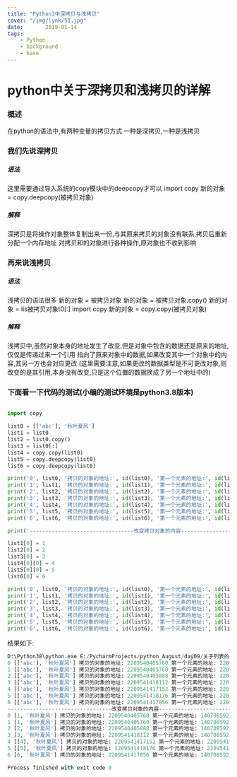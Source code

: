 ```yaml
---
title: "Python3中深拷贝与浅拷贝"
cover: "/img/lynk/51.jpg"
date:       2019-01-14
tags:
	- Python
	- background
	- base
---
```













# python中关于深拷贝和浅拷贝的详解
### 概述
在python的语法中,有两种变量的拷贝方式
一种是深拷贝,一种是浅拷贝
### 我们先说深拷贝

##### 语法
这里需要通过导入系统的copy模块中的deepcopy才可以
import copy
新的对象 = copy.deepcopy(被拷贝对象)
##### 解释
深拷贝是将操作对象整体复制出来一份,与其原来拷贝的对象没有联系,拷贝后重新分配一个内存地址
对拷贝和的对象进行各种操作,原对象也不收到影响

### 再来说浅拷贝
##### 语法
浅拷贝的语法很多
新的对象 = 被拷贝对象
新的对象 = 被拷贝对象.copy()
新的对象 = lis被拷贝对象t0[:]
import copy
新的对象 = copy.copy(被拷贝对象)
##### 解释	
浅拷贝中,虽然对象本身的地址发生了改变,但是对象中包含的数据还是原来的地址,仅仅是传递过来一个引用
指向了原来对象中的数据,如果改变其中一个对象中的内容,其另一方也会对应更改
(这里需要注意,如果更改的数据类型是不可更改对象,则改变的是其引用,本身没有改变,只是这个位置的数据换成了另一个地址中的)

### 下面看一下代码的测试(小编的测试环境是python3.8版本)

```python

import copy

list0 = [['abc'], '秋叶夏风']
list1 = list0
list2 = list0.copy()
list3 = list0[:]
list4 = copy.copy(list0)
list5 = copy.deepcopy(list0)
list6 = copy.deepcopy(list0)

print('0', list0, '拷贝的对象的地址:', id(list0), '第一个元素的地址:', id(list0[0]))
print('1', list1, '拷贝的对象的地址:', id(list1), '第一个元素的地址:', id(list1[0]))
print('2', list2, '拷贝的对象的地址:', id(list2), '第一个元素的地址:', id(list2[0]))
print('3', list3, '拷贝的对象的地址:', id(list3), '第一个元素的地址:', id(list3[0]))
print('4', list4, '拷贝的对象的地址:', id(list4), '第一个元素的地址:', id(list4[0]))
print('5', list5, '拷贝的对象的地址:', id(list5), '第一个元素的地址:', id(list5[0]))
print('6', list6, '拷贝的对象的地址:', id(list6), '第一个元素的地址:', id(list6[0]))

print('---------------------------------改变拷贝对象的内容--------------------------------')

list1[0] = 1
list2[0] = 2
list3[0] = 3
list4[0][0] = 4
list5[0][0] = 5
list6[0] = 6

print('0', list0, '拷贝的对象的地址:', id(list0), '第一个元素的地址:', id(list0[0]))
print('1', list1, '拷贝的对象的地址:', id(list1), '第一个元素的地址:', id(list1[0]))
print('2', list2, '拷贝的对象的地址:', id(list2), '第一个元素的地址:', id(list2[0]))
print('3', list3, '拷贝的对象的地址:', id(list3), '第一个元素的地址:', id(list3[0]))
print('4', list4, '拷贝的对象的地址:', id(list4), '第一个元素的地址:', id(list4[0]))
print('5', list5, '拷贝的对象的地址:', id(list5), '第一个元素的地址:', id(list5[0]))
print('6', list6, '拷贝的对象的地址:', id(list6), '第一个元素的地址:', id(list6[0]))

```
结果如下:

```python
D:\Python38\python.exe E:/PycharmProjects/python_August/day09/关于列表的拷贝问题.py
0 [['abc'], '秋叶夏风'] 拷贝的对象的地址: 2209540405760 第一个元素的地址: 2209541417472
1 [['abc'], '秋叶夏风'] 拷贝的对象的地址: 2209540405760 第一个元素的地址: 2209541417472
2 [['abc'], '秋叶夏风'] 拷贝的对象的地址: 2209540405888 第一个元素的地址: 2209541417472
3 [['abc'], '秋叶夏风'] 拷贝的对象的地址: 2209541418112 第一个元素的地址: 2209541417472
4 [['abc'], '秋叶夏风'] 拷贝的对象的地址: 2209541417152 第一个元素的地址: 2209541417472
5 [['abc'], '秋叶夏风'] 拷贝的对象的地址: 2209541418176 第一个元素的地址: 2209541417792
6 [['abc'], '秋叶夏风'] 拷贝的对象的地址: 2209541417856 第一个元素的地址: 2209541416896
---------------------------------改变拷贝对象的内容--------------------------------
0 [1, '秋叶夏风'] 拷贝的对象的地址: 2209540405760 第一个元素的地址: 140708592568128
1 [1, '秋叶夏风'] 拷贝的对象的地址: 2209540405760 第一个元素的地址: 140708592568128
2 [2, '秋叶夏风'] 拷贝的对象的地址: 2209540405888 第一个元素的地址: 140708592568160
3 [3, '秋叶夏风'] 拷贝的对象的地址: 2209541418112 第一个元素的地址: 140708592568192
4 [[4], '秋叶夏风'] 拷贝的对象的地址: 2209541417152 第一个元素的地址: 2209541417472
5 [[5], '秋叶夏风'] 拷贝的对象的地址: 2209541418176 第一个元素的地址: 2209541417792
6 [6, '秋叶夏风'] 拷贝的对象的地址: 2209541417856 第一个元素的地址: 140708592568288

Process finished with exit code 0
```


